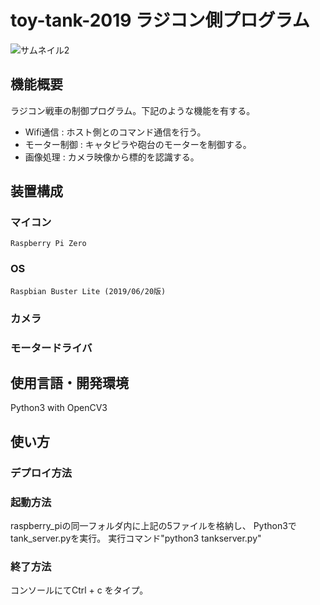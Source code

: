 # toy-tank-2019 ラジコン側プログラム

![サムネイル2](https://user-images.githubusercontent.com/54632092/90399098-6081da00-e0d5-11ea-805a-0aa208311b5a.jpg)

## 機能概要
ラジコン戦車の制御プログラム。下記のような機能を有する。
- Wifi通信 : ホスト側とのコマンド通信を行う。
- モーター制御 : キャタピラや砲台のモーターを制御する。
- 画像処理 : カメラ映像から標的を認識する。

## 装置構成
### マイコン
    Raspberry Pi Zero
### OS
    Raspbian Buster Lite (2019/06/20版)
### カメラ

### モータードライバ

## 使用言語・開発環境
  Python3 with OpenCV3

## 使い方
### デプロイ方法

### 起動方法
  raspberry_piの同一フォルダ内に上記の5ファイルを格納し、
  Python3でtank_server.pyを実行。
  実行コマンド"python3 tankserver.py"
  
### 終了方法
  コンソールにてCtrl + c をタイプ。

